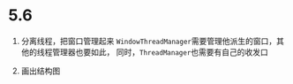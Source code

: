 # 5.6
1. 分离线程，把窗口管理起来
`WindowThreadManager`需要管理他派生的窗口，其他的线程管理器也要如此，
同时，`ThreadManager`也需要有自己的收发口

2. 画出结构图


